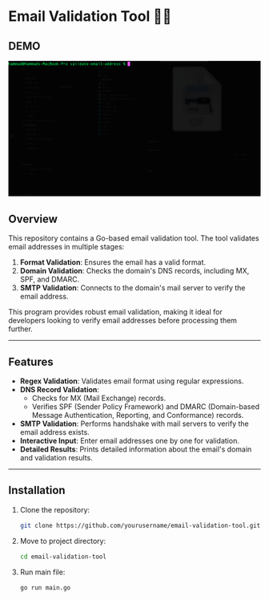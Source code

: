 # Email Validation Tool 📧✅

## DEMO

![Demo GIF](./email.gif)

## Overview

This repository contains a Go-based email validation tool. The tool validates email addresses in multiple stages:
1. **Format Validation**: Ensures the email has a valid format.
2. **Domain Validation**: Checks the domain's DNS records, including MX, SPF, and DMARC.
3. **SMTP Validation**: Connects to the domain's mail server to verify the email address.

This program provides robust email validation, making it ideal for developers looking to verify email addresses before processing them further.

---

## Features

- **Regex Validation**: Validates email format using regular expressions.
- **DNS Record Validation**:
  - Checks for MX (Mail Exchange) records.
  - Verifies SPF (Sender Policy Framework) and DMARC (Domain-based Message Authentication, Reporting, and Conformance) records.
- **SMTP Validation**: Performs handshake with mail servers to verify the email address exists.
- **Interactive Input**: Enter email addresses one by one for validation.
- **Detailed Results**: Prints detailed information about the email's domain and validation results.

---

## Installation

1. Clone the repository:
   ```bash
   git clone https://github.com/yourusername/email-validation-tool.git
   ```
2. Move to project directory:
   ```bash
   cd email-validation-tool
   ```
3. Run main file:
   ```bash
   go run main.go
